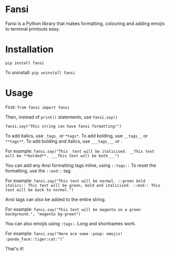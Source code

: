 # Fansi
Fansi is a Python library that makes formatting, colouring and adding emojis to terminal printouts easy.

# Installation

`pip install fansi`

To uninstall: `pip uninstall fansi`

# Usage

First: `from fansi import fansi`

Then, instead of `print()` statements, use `fansi.say()`

`fansi.say("This string can have fansi formatting!")`

To add italics, use `_tags_` or `*tags*`. To add bolding, use `__tags__` or `**tags**`. To add bolding and italics, use `___tags___` or .

For example: `fansi.say("This _text will be italicised. __This text will be **bolded**. ___This text will be both___")`

You can add any Ansi formatting tags inline, using `::tags::` To reset the formatting, use the `::end::` tag.

For example: `fansi.say("This text will be normal. ::green bold italics:: This text will be green, bold and italicised. ::end:: This text will be back to normal.")`

Ansi tags can also be added to the entire string.

For example: `fansi.say("This text will be magenta on a green background.", "magenta bg-green")`

You can also emojis using `:tags:`. Long and shortnames work.

For example: `fansi.say("Here are some :poop: emojis! :panda_face::tiger:cat:")`'

That's it!
